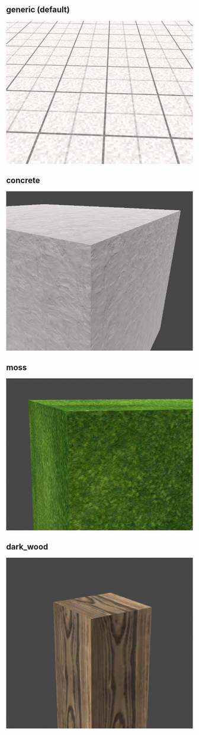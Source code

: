 ## generic (default)
![grid preview](_images/Unity_ZNStRYQel1.png)

## concrete
![grid preview](_images/Unity_0TZhRoCNR7.png)

## moss
![](_images/Unity_6DIAMst2Kv.png)

## dark_wood
![](_images/Unity_EivC9BYjnB.png)